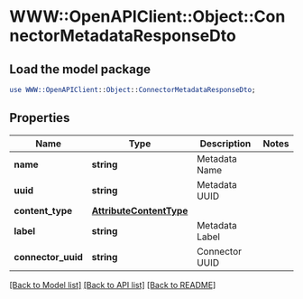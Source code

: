 # WWW::OpenAPIClient::Object::ConnectorMetadataResponseDto

## Load the model package
```perl
use WWW::OpenAPIClient::Object::ConnectorMetadataResponseDto;
```

## Properties
Name | Type | Description | Notes
------------ | ------------- | ------------- | -------------
**name** | **string** | Metadata Name | 
**uuid** | **string** | Metadata UUID | 
**content_type** | [**AttributeContentType**](AttributeContentType.md) |  | 
**label** | **string** | Metadata Label | 
**connector_uuid** | **string** | Connector UUID | 

[[Back to Model list]](../README.md#documentation-for-models) [[Back to API list]](../README.md#documentation-for-api-endpoints) [[Back to README]](../README.md)


